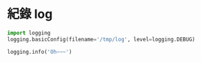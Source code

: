 # 紀錄 log


```py
import logging
logging.basicConfig(filename='/tmp/log', level=logging.DEBUG)

logging.info('Oh~~~')
```
